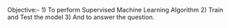 Objective:-
          1) To perform Supervised Machine Learning Algorithm
          2) Train and Test the model
          3) And to answer the question.
       
